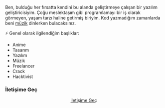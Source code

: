 

Ben, bulduğu her fırsatta kendini bu alanda geliştirmeye 
çalışan bir yazılım geliştiricisiyim. Çoğu meslektaşım 
gibi programlamayı bir iş olarak görmeyen, yaşam tarzı 
haline getirmiş biriyim. Kod yazmadığım zamanlarda beni 
[müzik](https://open.spotify.com/playlist/5eDSCFxhEJLtrHHoEUUuKA) dinlerken bulacaksınız.


⚡ Genel olarak ilgilendiğim başlıklar:
- Anime
- Tasarım
- Yazılım
- Müzik
- Freelancer
- Crack
- Hacktivist


### İletişime Geç
<p align="center">
<a href="https://bit.ly/ardadasdelen">iletişime Geç</i></a>
</p>
